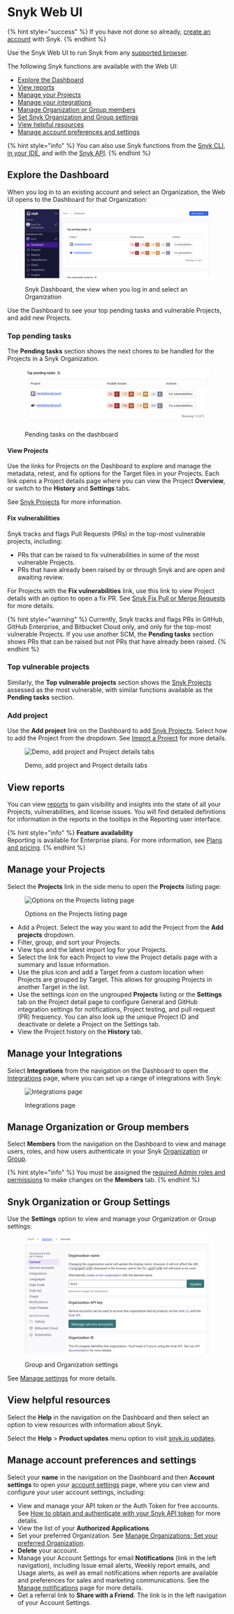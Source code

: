 # Snyk Web UI

{% hint style="success" %}
If you have not done so already, [create an account](quickstart/create-or-log-in-to-a-snyk-account.md) with Snyk.
{% endhint %}

Use the Snyk Web UI to run Snyk from any [supported browser](quickstart/#supported-browsers).

The following Snyk functions are available with the Web UI:

* [Explore the Dashboard](snyk-web-ui.md#explore-the-dashboard)
* [View reports](snyk-web-ui.md#view-reports)
* [Manage your Projects](snyk-web-ui.md#manage-your-projects)
* [Manage your integrations](snyk-web-ui.md#manage-your-integrations)
* [Manage Organization or Group members](snyk-web-ui.md#manage-organization-or-group-members)
* [Set Snyk Organization and Group settings](snyk-web-ui.md#snyk-organization-or-group-settings)
* [View helpful resources](snyk-web-ui.md#view-helpful-resources)
* [Manage account preferences and settings](snyk-web-ui.md#manage-account-preferences-and-settings)

{% hint style="info" %}
You can also use Snyk functions from the [Snyk CLI](../snyk-cli/), [in your IDE](../scm.-ide-and-ci-cd-workflow/use-snyk-in-your-ide/), and with the [Snyk API](../snyk-api/).
{% endhint %}

## Explore the Dashboard

When you log in to an existing account and select an Organization, the Web UI opens to the Dashboard for that Organization:

<figure><img src="../.gitbook/assets/Snyk-dashboard.png" alt="Snyk Dashboard, the view when you log in and select an Organization"><figcaption><p>Snyk Dashboard, the view when you log in and select an Organization</p></figcaption></figure>

Use the Dashboard to see your top pending tasks and vulnerable Projects, and add new Projects.

### Top pending tasks

The **Pending tasks** section shows the next chores to be handled for the Projects in a Snyk Organization.&#x20;

<figure><img src="../.gitbook/assets/Pending-tasks.png" alt="Pending tasks on the dashboard"><figcaption><p>Pending tasks on the dashboard</p></figcaption></figure>

#### View Projects

Use the links for Projects on the Dashboard to explore and manage the metadata, retest, and fix options for the Target files in your Projects. Each link opens a Project details page where you can view the Project **Overview**, or switch to the **History** and **Settings** tabs.

See [Snyk Projects](../snyk-admin/snyk-projects/) for more information.

#### Fix vulnerabilities

Snyk tracks and flags Pull Requests (PRs) in the top-most vulnerable projects, including:

* PRs that can be raised to fix vulnerabilities in some of the most vulnerable Projects.
* PRs that have already been raised by or through Snyk and are open and awaiting review.

For Projects with the **Fix vulnerabilities** link, use this link to view Project details with an option to open a fix PR. See [Snyk Fix Pull or Merge Requests](../scan-with-snyk/pull-requests/snyk-fix-pull-or-merge-requests/) for more details.

{% hint style="warning" %}
Currently, Snyk tracks and flags PRs in GitHub, GitHub Enterprise, and Bitbucket Cloud only, and only for the top-most vulnerable Projects. If you use another SCM, the **Pending tasks** section shows PRs that can be raised but not PRs that have already been raised.
{% endhint %}

### Top vulnerable projects

Similarly, the **Top vulnerable projects** section shows the [Snyk Projects](../snyk-admin/snyk-projects/) assessed as the most vulnerable, with similar functions available as the **Pending tasks** section.&#x20;

### Add project

Use the **Add project** link on the Dashboard to add [Snyk Projects](../snyk-admin/snyk-projects/). Select how to add the Project from the dropdown. See [Import a Project](quickstart/import-a-project.md) for more details.

<figure><img src="../.gitbook/assets/demo-project-details-options (1) (1) (1) (1) (1) (1) (1) (1) (1) (1) (2) (9).gif" alt="Demo, add project and Project details tabs"><figcaption><p>Demo, add project and Project details tabs</p></figcaption></figure>

## **View reports**

You can view [reports](../manage-issues/reporting/) to gain visibility and insights into the state of all your Projects, vulnerabilities, and license issues. You will find detailed definitions for information in the reports in the tooltips in the Reporting user interface.

{% hint style="info" %}
**Feature availability**\
Reporting is available for Enterprise plans. For more information, see [Plans and pricing](https://snyk.io/plans/).
{% endhint %}

## **Manage your** **Projects**

Select the **Projects** link in the side menu to open the **Projects** listing page:

<figure><img src="../.gitbook/assets/Project listing add projects.gif" alt="Options on the Projects listing page"><figcaption><p>Options on the Projects listing page</p></figcaption></figure>

* Add a Project. Select the way you want to add the Project from the **Add projects** dropdown.
* Filter, group, and sort your Projects.
* View tips and the latest import log for your Projects.
* Select the link for each Project to view the Project details page with a summary and Issue information.
* Use the plus icon and add a Target from a custom location when Projects are grouped by Target. This allows for grouping Projects in another Target in the list.
* Use the settings icon on the ungrouped **Projects** listing or the **Settings** tab on the Project detail page to configure General and GitHub integration settings for notifications, Project testing, and pull request (PR) frequency. You can also look up the unique Project ID and deactivate or delete a Project on the Settings tab.
* View the Project history on the **History** tab.

## **Manage your** **Integrations**

Select **Integrations** from the navigation on the Dashboard to open the [Integrations](../integrate-with-snyk/) page, where you can set up a range of integrations with Snyk:

<figure><img src="../.gitbook/assets/image (123) (1) (2) (1).png" alt="Integrations page"><figcaption><p>Integrations page</p></figcaption></figure>

## Manage Organization or Group members

Select **Members** from the navigation on the Dashboard to view and manage users, roles, and how users authenticate in your Snyk [Organization](../snyk-admin/groups-and-organizations/organizations/manage-users-in-organizations.md) or [Group](../snyk-admin/groups-and-organizations/groups/manage-users-in-a-group.md).

{% hint style="info" %}
You must be assigned the [required Admin roles and permissions](../snyk-admin/manage-permissions-and-roles/pre-defined-roles.md) to make changes on the **Members** tab.
{% endhint %}

## Snyk Organization or Group Settings

Use the **Settings** option to view and manage your Organization or Group settings:

<figure><img src="../.gitbook/assets/Settings - general.png" alt="Group and Organization settings"><figcaption><p>Group and Organization settings</p></figcaption></figure>

See [Manage settings](../snyk-admin/groups-and-organizations/group-and-organization-settings.md) for more details.

## View helpful resources

Select the **Help** in the navigation on the Dashboard and then select an option to view resources with information about Snyk.

Select the **Help** > **Product updates** menu option to visit [snyk.io updates](https://updates.snyk.io/).

## Manage account preferences and settings

Select your **name** in the navigation on the Dashboard and then **Account settings** to open your [account settings](https://app.snyk.io/account) page, where you can view and configure your user account settings, including:

* View and manage your API token or the Auth Token for free accounts. See [How to obtain and authenticate with your Snyk API token](how-to-obtain-and-authenticate-with-your-snyk-api-token.md) for more detalis.
* View the list of your **Authorized Applications**.
* Set your preferred Organization. See [Manage Organizations: Set your preferred Organization](../snyk-admin/groups-and-organizations/organizations/create-and-delete-organizations.md#set-your-preferred-organization).
* **Delete** your account.
* Manage your Account Settings for email **Notifications** (link in the left navigation), including Issue email alerts, Weekly report emails, and Usage alerts, as well as email notifications when reports are available and preferences for sales and marketing communications. See the [Manage notifications](../snyk-admin/manage-notifications.md) page for more details.
* Get a referral link to **Share with a Friend**. The link is in the left navigation of your Account Settings.
